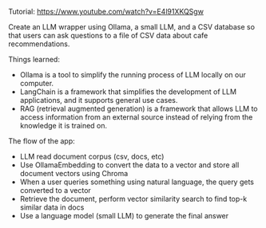 Tutorial:
https://www.youtube.com/watch?v=E4l91XKQSgw

Create an LLM wrapper using Ollama, a small LLM, and a CSV database so that users can ask questions to a file of CSV data about cafe recommendations.

Things learned:
- Ollama is a tool to simplify the running process of LLM locally on our computer.
- LangChain is a framework that simplifies the development of LLM applications, and it supports general use cases.
- RAG (retrieval augmented generation) is a framework that allows LLM to access information from an external source instead of relying from the knowledge it is trained on.

The flow of the app:
- LLM read document corpus (csv, docs, etc)
- Use OllamaEmbedding to convert the data to a vector and store all document vectors using Chroma
- When a user queries something using natural language, the query gets converted to a  vector
- Retrieve the document, perform vector similarity search to find top-k similar data in docs
- Use a language model (small LLM) to generate the final answer
  
